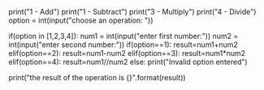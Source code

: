 print("1 - Add")
print("1 - Subtract")
print("3 - Multiply")
print("4 - Divide")
option = int(input("choose an operation: "))

if(option in [1,2,3,4]):
    num1 = int(input("enter first number:"))
    num2 = int(input("enter second number:"))
    if(option==1):
        result=num1+num2
    elif(option==2):
       result=num1-num2
    elif(option==3):
        result=num1*num2
    elif(option==4):
        result=num1//num2
else:
    print("Invalid option entered")

print("the result of the operation is {}".format(result))
